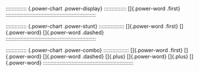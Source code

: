 :::::::::::::: {.power-chart .power-display} :::::::::::::::
[]{.power-word .first}
::::::::::::::::::::::::::::::::::::::::::::::::::::::::::::

:::::::::::::: {.power-chart .power-stunt} :::::::::::::::::
[]{.power-word .first} 
[]{.power-word} 
[]{.power-word .dashed}
::::::::::::::::::::::::::::::::::::::::::::::::::::::::::::

:::::::::::::: {.power-chart .power-combo} :::::::::::::::::
[]{.power-word .first} 
[]{.power-word} 
[]{.power-word .dashed} 
[]{.plus} 
[]{.power-word} 
[]{.plus} 
[]{.power-word}
::::::::::::::::::::::::::::::::::::::::::::::::::::::::::::

